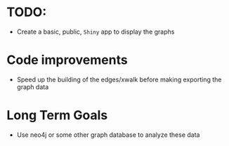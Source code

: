 # TODO:
- Create a basic, public, `Shiny` app to display the graphs


# Code improvements
- Speed up the building of the edges/xwalk before making exporting the graph data


# Long Term Goals
- Use neo4j or some other graph database to analyze these data